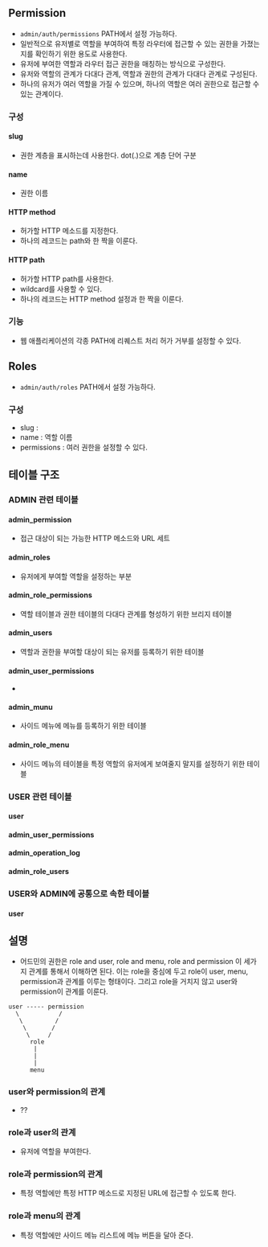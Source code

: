## Permission
- `admin/auth/permissions` PATH에서 설정 가능하다.
- 일반적으로 유저별로 역할을 부여하여 특정 라우터에 접근할 수 있는 권한을 가졌는지를 확인하기 위한 용도로 사용한다.
- 유저에 부여한 역할과 라우터 접근 권한을 매칭하는 방식으로 구성한다.
- 유저와 역할의 관계가 다대다 관계, 역할과 권한의 관계가 다대다 관계로 구성된다.
- 하나의 유저가 여러 역할을 가질 수 있으며, 하나의 역할은 여러 권한으로 접근할 수 있는 관계이다.

### 구성
#### slug
- 권한 계층을 표시하는데 사용한다. dot(.)으로 계층 단어 구분

#### name
- 권한 이름

#### HTTP method
- 허가할 HTTP 메소드를 지정한다.
- 하나의 레코드는 path와 한 짝을 이룬다.

#### HTTP path
- 허가할 HTTP path를 사용한다.
- wildcard를 사용할 수 있다.
- 하나의 레코드는 HTTP method 설정과 한 짝을 이룬다.

### 기능
- 웹 애플리케이션의 각종 PATH에 리퀘스트 처리 허가 거부를 설정할 수 있다.

## Roles
- `admin/auth/roles` PATH에서 설정 가능하다.

### 구성
- slug : 
- name : 역할 이름
- permissions : 여러 권한을 설정할 수 있다. 


## 테이블 구조
### ADMIN 관련 테이블
#### admin_permission
- 접근 대상이 되는 가능한 HTTP 메소드와 URL 세트
#### admin_roles
- 유저에게 부여할 역할을 설정하는 부분
#### admin_role_permissions
- 역할 테이블과 권한 테이블의 다대다 관계를 형성하기 위한 브리지 테이블
#### admin_users
- 역할과 권한을 부여할 대상이 되는 유저를 등록하기 위한 테이블
#### admin_user_permissions
- 
#### admin_munu
- 사이드 메뉴에 메뉴를 등록하기 위한 테이블
#### admin_role_menu
- 사이드 메뉴의 테이블을 특정 역할의 유저에게 보여줄지 말지를 설정하기 위한 테이블

### USER 관련 테이블
#### user
#### admin_user_permissions
#### admin_operation_log
#### admin_role_users

### USER와 ADMIN에 공통으로 속한 테이블
#### user


## 설명
- 어드민의 권한은 role and user, role and menu, role and permission 이 세가지 관계를 통해서 이해하면 된다. 이는 role을 중심에 두고 role이 user, menu, permission과 관계를 이루는 형태이다. 그리고 role을 거치지 않고 user와 permission이 관계를 이룬다.
```
user ----- permission
  \           /
   \         /
    \       /
     \     /
      role
       |
       |
       |
      menu
```
### user와 permission의 관계
- ??
### role과 user의 관계
- 유저에 역할을 부여한다.
### role과 permission의 관계
- 특정 역할에만 특정 HTTP 메소드로 지정된 URL에 접근할 수 있도록 한다.
### role과 menu의 관계
- 특정 역할에만 사이드 메뉴 리스트에 메뉴 버튼을 달아 준다.



